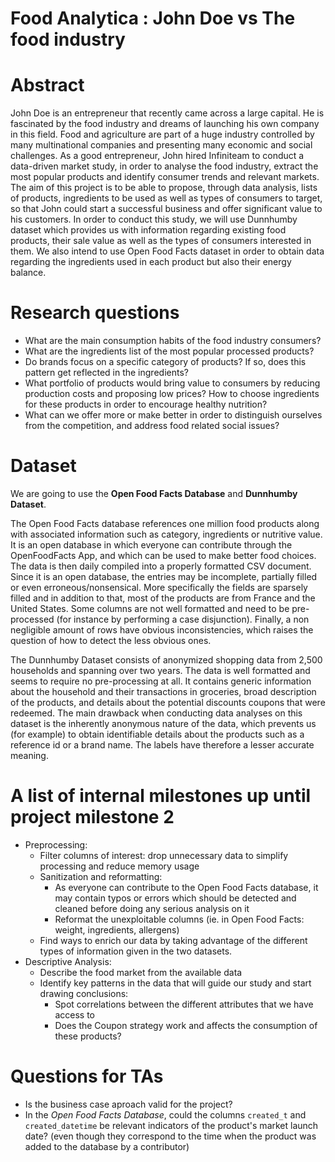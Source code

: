 # Food Analytica : John Doe vs The food industry

# Abstract
John Doe is an entrepreneur that recently came across a large capital. He is fascinated by the food industry and dreams of launching his own company in this field. Food and agriculture are part of a huge industry controlled by many multinational companies and presenting many economic and social challenges. As a good entrepreneur, John hired Infiniteam to conduct a data-driven market study, in order to analyse the food industry, extract the most popular products and identify consumer trends and relevant markets. The aim of this project is to be able to propose, through data analysis, lists of products, ingredients to be used as well as types of consumers to target, so that John could start a successful business and offer significant value to his customers.
In order to conduct this study, we will use Dunnhumby dataset which provides us with information regarding existing food products, their sale value as well as the types of consumers interested in them. We also intend to use Open Food Facts dataset in order to obtain data regarding the ingredients used in each product but also their energy balance.

# Research questions
- What are the main consumption habits of the food industry consumers?
- What are the ingredients list of the most popular processed products?
- Do brands focus on a specific category of products? If so, does this pattern get reflected in the ingredients?
- What portfolio of products would bring value to consumers by reducing production costs and proposing low prices? How to choose ingredients for these products in order to encourage healthy nutrition?
- What can we offer more or make better in order to distinguish ourselves from the competition, and address food related social issues?

# Dataset
We are going to use the **Open Food Facts Database** and **Dunnhumby Dataset**. 

The Open Food Facts database references one million food products along with associated information such as category, ingredients or nutritive value. It is an open database in which everyone can contribute through the OpenFoodFacts App, and which can be used to make better food choices. The data is then daily compiled into a properly formatted CSV document. Since it is an open database, the entries may be incomplete, partially filled or even erroneous/nonsensical. More specifically the fields are sparsely filled and in addition to that, most of the products are from France and the United States. Some columns are not well formatted and need to be pre-processed (for instance by performing a case disjunction). Finally, a non negligible amount of rows have obvious inconsistencies, which raises the question of how to detect the less obvious ones.

The Dunnhumby Dataset consists of anonymized shopping data from 2,500 households and spanning over two years. The data is well formatted and seems to require no pre-processing at all. It contains generic information about the household and their transactions in groceries, broad description of the products, and details about the potential discounts coupons that were redeemed. The main drawback when conducting data analyses on this dataset is the inherently anonymous nature of the data, which prevents us (for example) to obtain identifiable details about the products such as a reference id or a brand name. The labels have therefore a lesser accurate meaning.

# A list of internal milestones up until project milestone 2
- Preprocessing:
    - Filter columns of interest: drop unnecessary data to simplify processing and reduce memory usage
    - Sanitization and reformatting:
        - As everyone can contribute to the Open Food Facts database, it may contain typos or errors which should be detected and cleaned before doing any serious analysis on it
        - Reformat the unexploitable columns (ie. in Open Food Facts: weight, ingredients, allergens)
    - Find ways to enrich our data by taking advantage of the different types of information given in the two datasets.
- Descriptive Analysis:
    - Describe the food market from the available data
    - Identify key patterns in the data that will guide our study and start drawing conclusions:
        - Spot correlations between the different attributes that we have access to
        - Does the Coupon strategy work and affects the consumption of these products?

# Questions for TAs
- Is the business case aproach valid for the project?
- In the _Open Food Facts Database_, could the columns `created_t` and `created_datetime` be relevant indicators of the product's market launch date? (even though they correspond to the time when the product was added to the database by a contributor)


